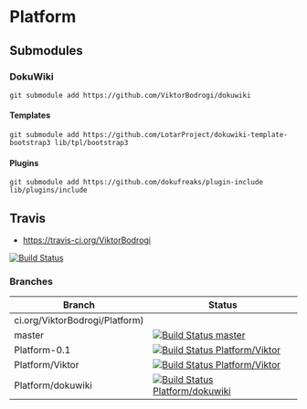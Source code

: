 # Platform

## Submodules

### DokuWiki
    git submodule add https://github.com/ViktorBodrogi/dokuwiki
#### Templates
    git submodule add https://github.com/LotarProject/dokuwiki-template-bootstrap3 lib/tpl/bootstrap3
#### Plugins
    git submodule add https://github.com/dokufreaks/plugin-include lib/plugins/include

## Travis

- https://travis-ci.org/ViktorBodrogi

[![Build Status](https://travis-ci.org/ViktorBodrogi/Platform.svg)](https://travis-ci.org/ViktorBodrogi/Platform)

### Branches

| Branch  | Status  |
|---|---|
ci.org/ViktorBodrogi/Platform) |
| master | [![Build Status master](https://travis-ci.org/ViktorBodrogi/Platform.svg?branch=master)](https://travis-ci.org/ViktorBodrogi/Platform) |
| Platform-0.1 | [![Build Status Platform/Viktor](https://travis-ci.org/ViktorBodrogi/Platform.svg?branch=Platform-0.1)](https://travis-ci.org/ViktorBodrogi/Platform) |
| Platform/Viktor | [![Build Status Platform/Viktor](https://travis-ci.org/ViktorBodrogi/Platform.svg?branch=Platform%2FViktor)](https://travis-ci.org/ViktorBodrogi/Platform) |
| Platform/dokuwiki | [![Build Status Platform/dokuwiki](https://travis-ci.org/ViktorBodrogi/Platform.svg?branch=Platform%2Fdokuwiki)](https://travis-ci.org/ViktorBodrogi/Platform) |
